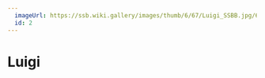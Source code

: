 ```yaml
---
  imageUrl: https://ssb.wiki.gallery/images/thumb/6/67/Luigi_SSBB.jpg/613px-Luigi_SSBB.jpg
  id: 2
---
```


# Luigi
  